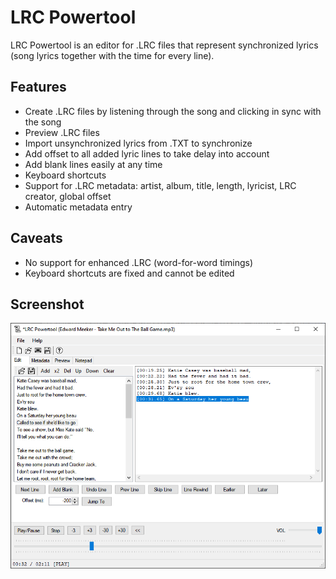 # LRC Powertool
LRC Powertool is an editor for .LRC files that represent synchronized lyrics (song lyrics together with the time for every line).

## Features
* Create .LRC files by listening through the song and clicking in sync with the song
* Preview .LRC files
* Import unsynchronized lyrics from .TXT to synchronize
* Add offset to all added lyric lines to take delay into account
* Add blank lines easily at any time
* Keyboard shortcuts
* Support for .LRC metadata: artist, album, title, length, lyricist, LRC creator, global offset
* Automatic metadata entry

## Caveats
* No support for enhanced .LRC (word-for-word timings)
* Keyboard shortcuts are fixed and cannot be edited

## Screenshot
![Screenshot of LRC Powertool, taken 2020-04-19](https://raw.githubusercontent.com/hisahi/LRC-Powertool/master/screenshot.png)




